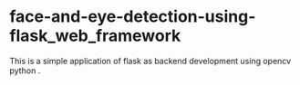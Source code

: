 # face-and-eye-detection-using-flask_web_framework
This is a simple application of flask as backend development using opencv python .
